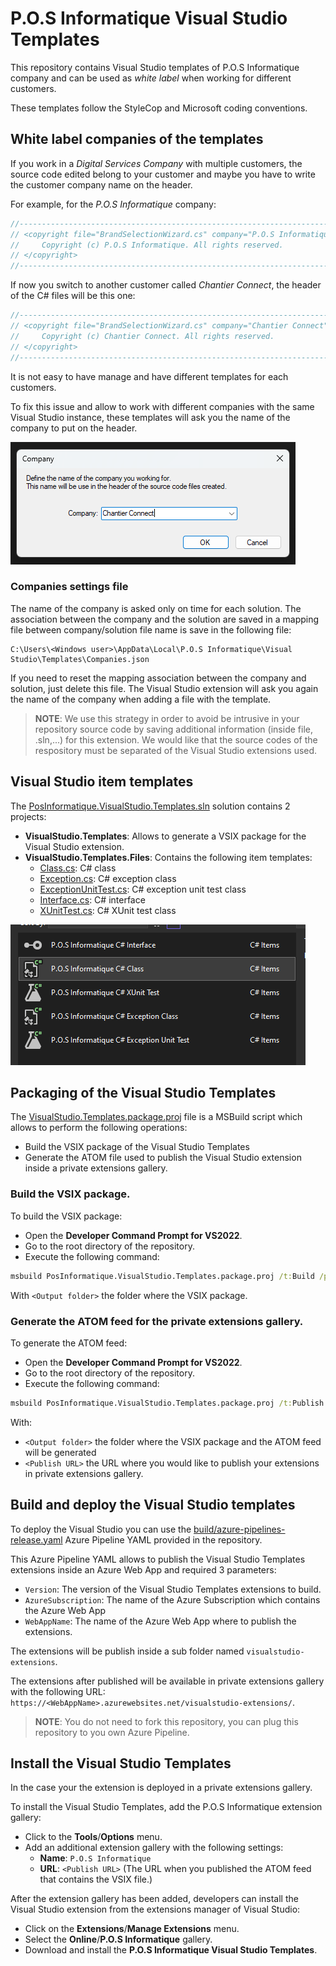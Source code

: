 # P.O.S Informatique Visual Studio Templates

This repository contains Visual Studio templates of P.O.S Informatique company and can be used
as *white label* when working for different customers.

These templates follow the StyleCop and Microsoft coding conventions.

## White label companies of the templates
If you work in a *Digital Services Company* with multiple customers, the source code edited
belong to your customer and maybe you have to write the customer company name on the header.

For example, for the *P.O.S Informatique* company:
```csharp
//-----------------------------------------------------------------------
// <copyright file="BrandSelectionWizard.cs" company="P.O.S Informatique">
//     Copyright (c) P.O.S Informatique. All rights reserved.
// </copyright>
//-----------------------------------------------------------------------
```

If now you switch to another customer called *Chantier Connect*, the header of the C# files
will be this one:
```csharp
//-----------------------------------------------------------------------
// <copyright file="BrandSelectionWizard.cs" company="Chantier Connect">
//     Copyright (c) Chantier Connect. All rights reserved.
// </copyright>
//-----------------------------------------------------------------------
```

It is not easy to have manage and have different templates for each customers.

To fix this issue and allow to work with different companies with the same Visual Studio instance, these
templates will ask you the name of the company to put on the header.

![Ask Company](docs/AskCompany.png)

### Companies settings file

The name of the company is asked only on time for each solution.
The association between the company and the solution are saved in a mapping file
between company/solution file name is save in the following file:

```
C:\Users\<Windows user>\AppData\Local\P.O.S Informatique\Visual Studio\Templates\Companies.json
```

If you need to reset the mapping association between the company and solution, just delete
this file. The Visual Studio extension will ask you again the name of the company when adding
a file with the template.

> **NOTE**: We use this strategy in order to avoid be intrusive in your repository source code
by saving additional information (inside file, .sln,...) for this extension. We would
like that the source codes of the respository must be separated of the Visual Studio extensions used.

## Visual Studio item templates
The [PosInformatique.VisualStudio.Templates.sln](PosInformatique.VisualStudio.Templates.sln) solution contains 2 projects:
- **VisualStudio.Templates**: Allows to generate a VSIX package for the Visual Studio extension.
- **VisualStudio.Templates.Files**: Contains the following item templates:
  - [Class.cs](./src/VisualStudio.Templates.Files/Class.cs): C# class
  - [Exception.cs](./src/VisualStudio.Templates.Files/Exception.cs): C# exception class
  - [ExceptionUnitTest.cs](./src/VisualStudio.Templates.Files/ExceptionUnitTest.cs): C# exception unit test class
  - [Interface.cs](./src/VisualStudio.Templates.Files/Interface.cs): C# interface
  - [XUnitTest.cs](./src/VisualStudio.Templates.Files/XUnitTest.cs): C# XUnit test class

![Templates](docs/Templates.png)

## Packaging of the Visual Studio Templates
The [VisualStudio.Templates.package.proj](./VisualStudio.Templates.package.proj)
file is a MSBuild script which allows to perform the following operations:
- Build the VSIX package of the Visual Studio Templates
- Generate the ATOM file used to publish the Visual Studio extension inside a private extensions gallery.

### Build the VSIX package.
To build the VSIX package:
- Open the **Developer Command Prompt for VS2022**.
- Go to the root directory of the repository.
- Execute the following command:

```cmd
msbuild PosInformatique.VisualStudio.Templates.package.proj /t:Build /p:OutDir="<Output folder>"
```

With `<Output folder>` the folder where the VSIX package.

### Generate the ATOM feed for the private extensions gallery.
To generate the ATOM feed:
- Open the **Developer Command Prompt for VS2022**.
- Go to the root directory of the repository.
- Execute the following command:

```cmd
msbuild PosInformatique.VisualStudio.Templates.package.proj /t:Publish /p:OutDir="<Output folder>" /p:PublishUrl="<Publish URL>"
```

With:
- `<Output folder>` the folder where the VSIX package and the ATOM feed will be generated
- `<Publish URL>` the URL where you would like to publish your extensions in private extensions gallery.

## Build and deploy the Visual Studio templates
To deploy the Visual Studio you can use the
[build/azure-pipelines-release.yaml](./build/azure-pipelines-release.yaml)
Azure Pipeline YAML provided in the repository.

This Azure Pipeline YAML allows to publish the Visual Studio Templates extensions
inside an Azure Web App and required 3 parameters:
- `Version`: The version of the Visual Studio Templates extensions to build.
- `AzureSubscription`: The name of the Azure Subscription which contains the Azure Web App
- `WebAppName`: The name of the Azure Web App where to publish the extensions.

The extensions will be publish inside a sub folder named `visualstudio-extensions`.

The extensions after published will be available in private extensions gallery with the following URL:
`https://<WebAppName>.azurewebsites.net/visualstudio-extensions/`.

> **NOTE**: You do not need to fork this repository, you can plug this repository to you own Azure Pipeline.

## Install the Visual Studio Templates
In the case your the extension is deployed in a private extensions gallery.

To install the Visual Studio Templates, add the P.O.S Informatique extension gallery:
- Click to the **Tools**/**Options** menu.
- Add an additional extension gallery with the following settings:
  - **Name**: `P.O.S Informatique`
  - **URL**: `<Publish URL>` (The URL when you published the ATOM feed that contains the VSIX file.)

After the extension gallery has been added, developers can install the Visual Studio extension
from the extensions manager of Visual Studio:
- Click on the **Extensions**/**Manage Extensions** menu.
- Select the **Online**/**P.O.S Informatique** gallery.
- Download and install the **P.O.S Informatique Visual Studio Templates**.